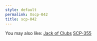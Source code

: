 ```yaml
---
style: default
permalink: Xscp-042
title: scp-042
---
```

You may also like:
[Jack of Clubs](http://scp-wiki.net/jackofclubs)
[SCP-355](http://scp-wiki.net/scp-355)